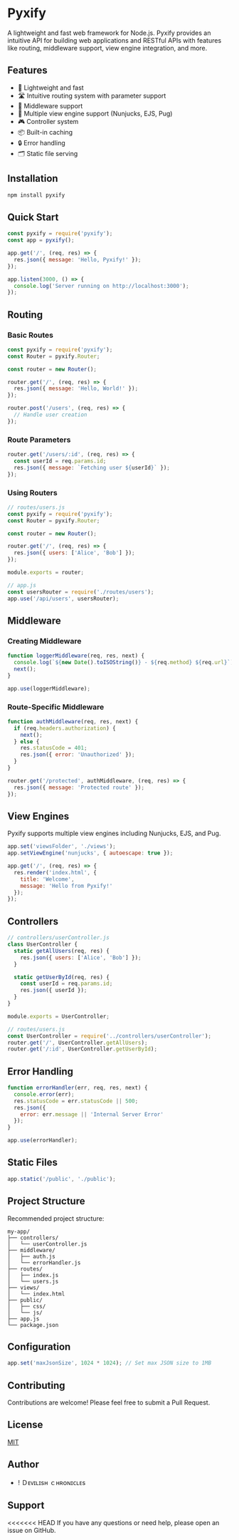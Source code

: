 # Pyxify

A lightweight and fast web framework for Node.js. Pyxify provides an intuitive API for building web applications and RESTful APIs with features like routing, middleware support, view engine integration, and more. 

## Features

- 🚀 Lightweight and fast
- 🛣️ Intuitive routing system with parameter support
- 🔄 Middleware support
- 🎨 Multiple view engine support (Nunjucks, EJS, Pug)
- 🎮 Controller system
- 📦 Built-in caching
- 🔒 Error handling
- 🗂️ Static file serving

## Installation

```bash
npm install pyxify
```

## Quick Start

```javascript
const pyxify = require('pyxify');
const app = pyxify();

app.get('/', (req, res) => {
  res.json({ message: 'Hello, Pyxify!' });
});

app.listen(3000, () => {
  console.log('Server running on http://localhost:3000');
});
```

## Routing

### Basic Routes

```javascript
const pyxify = require('pyxify');
const Router = pyxify.Router;

const router = new Router();

router.get('/', (req, res) => {
  res.json({ message: 'Hello, World!' });
});

router.post('/users', (req, res) => {
  // Handle user creation
});
```

### Route Parameters

```javascript
router.get('/users/:id', (req, res) => {
  const userId = req.params.id;
  res.json({ message: `Fetching user ${userId}` });
});
```

### Using Routers

```javascript
// routes/users.js
const pyxify = require('pyxify');
const Router = pyxify.Router;

const router = new Router();

router.get('/', (req, res) => {
  res.json({ users: ['Alice', 'Bob'] });
});

module.exports = router;

// app.js
const usersRouter = require('./routes/users');
app.use('/api/users', usersRouter);
```

## Middleware

### Creating Middleware

```javascript
function loggerMiddleware(req, res, next) {
  console.log(`${new Date().toISOString()} - ${req.method} ${req.url}`);
  next();
}

app.use(loggerMiddleware);
```

### Route-Specific Middleware

```javascript
function authMiddleware(req, res, next) {
  if (req.headers.authorization) {
    next();
  } else {
    res.statusCode = 401;
    res.json({ error: 'Unauthorized' });
  }
}

router.get('/protected', authMiddleware, (req, res) => {
  res.json({ message: 'Protected route' });
});
```

## View Engines

Pyxify supports multiple view engines including Nunjucks, EJS, and Pug.

```javascript
app.set('viewsFolder', './views');
app.setViewEngine('nunjucks', { autoescape: true });

app.get('/', (req, res) => {
  res.render('index.html', {
    title: 'Welcome',
    message: 'Hello from Pyxify!'
  });
});
```

## Controllers

```javascript
// controllers/userController.js
class UserController {
  static getAllUsers(req, res) {
    res.json({ users: ['Alice', 'Bob'] });
  }

  static getUserById(req, res) {
    const userId = req.params.id;
    res.json({ userId });
  }
}

module.exports = UserController;

// routes/users.js
const UserController = require('../controllers/userController');
router.get('/', UserController.getAllUsers);
router.get('/:id', UserController.getUserById);
```

## Error Handling

```javascript
function errorHandler(err, req, res, next) {
  console.error(err);
  res.statusCode = err.statusCode || 500;
  res.json({
    error: err.message || 'Internal Server Error'
  });
}

app.use(errorHandler);
```

## Static Files

```javascript
app.static('/public', './public');
```

## Project Structure

Recommended project structure:

```plaintext
my-app/
├── controllers/
│   └── userController.js
├── middleware/
│   ├── auth.js
│   └── errorHandler.js
├── routes/
│   ├── index.js
│   └── users.js
├── views/
│   └── index.html
├── public/
│   ├── css/
│   └── js/
├── app.js
└── package.json
```

## Configuration

```javascript
app.set('maxJsonSize', 1024 * 1024); // Set max JSON size to 1MB
```

## Contributing

Contributions are welcome! Please feel free to submit a Pull Request.

## License

[MIT](LICENSE)

## Author
- ! Ｄᴇᴠɪʟɪѕʜ ｃʜʀᴏɴɪᴄʟᴇѕ

## Support

<<<<<<< HEAD
If you have any questions or need help, please open an issue on GitHub.
